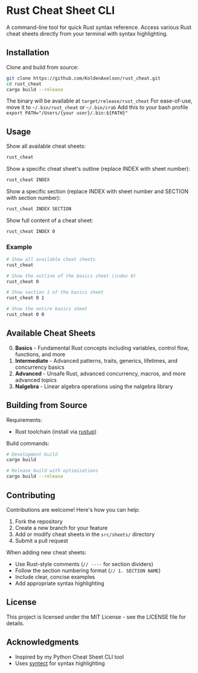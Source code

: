 # Rust Cheat Sheet CLI

A command-line tool for quick Rust syntax reference. Access various Rust cheat sheets directly from your terminal with syntax highlighting.

## Installation

Clone and build from source:
```bash
git clone https://github.com/KoldenAxelson/rust_cheat.git
cd rust_cheat
cargo build --release
```

The binary will be available at `target/release/rust_cheat`
For ease-of-use, move it to `~/.bin/rust_cheat` or `~/.bin/crab`
Add this to your bash profile `export PATH="/Users/{your user}/.bin:${PATH}"`

## Usage

Show all available cheat sheets:
```bash
rust_cheat
```

Show a specific cheat sheet's outline (replace INDEX with sheet number):
```bash
rust_cheat INDEX
```

Show a specific section (replace INDEX with sheet number and SECTION with section number):
```bash
rust_cheat INDEX SECTION
```

Show full content of a cheat sheet:
```bash
rust_cheat INDEX 0
```

### Example

```bash
# Show all available cheat sheets
rust_cheat

# Show the outline of the basics sheet (index 0)
rust_cheat 0

# Show section 1 of the basics sheet
rust_cheat 0 1

# Show the entire basics sheet
rust_cheat 0 0
```

## Available Cheat Sheets

0. **Basics** - Fundamental Rust concepts including variables, control flow, functions, and more
1. **Intermediate** - Advanced patterns, traits, generics, lifetimes, and concurrency basics
2. **Advanced** - Unsafe Rust, advanced concurrency, macros, and more advanced topics
3. **Nalgebra** - Linear algebra operations using the nalgebra library

## Building from Source

Requirements:
- Rust toolchain (install via [rustup](https://rustup.rs/))

Build commands:
```bash
# Development build
cargo build

# Release build with optimizations
cargo build --release
```

## Contributing

Contributions are welcome! Here's how you can help:

1. Fork the repository
2. Create a new branch for your feature
3. Add or modify cheat sheets in the `src/sheets/` directory
4. Submit a pull request

When adding new cheat sheets:
- Use Rust-style comments (`// ----` for section dividers)
- Follow the section numbering format (`// 1. SECTION NAME`)
- Include clear, concise examples
- Add appropriate syntax highlighting

## License

This project is licensed under the MIT License - see the LICENSE file for details.

## Acknowledgments

- Inspired by my Python Cheat Sheet CLI tool
- Uses [syntect](https://github.com/trishume/syntect) for syntax highlighting